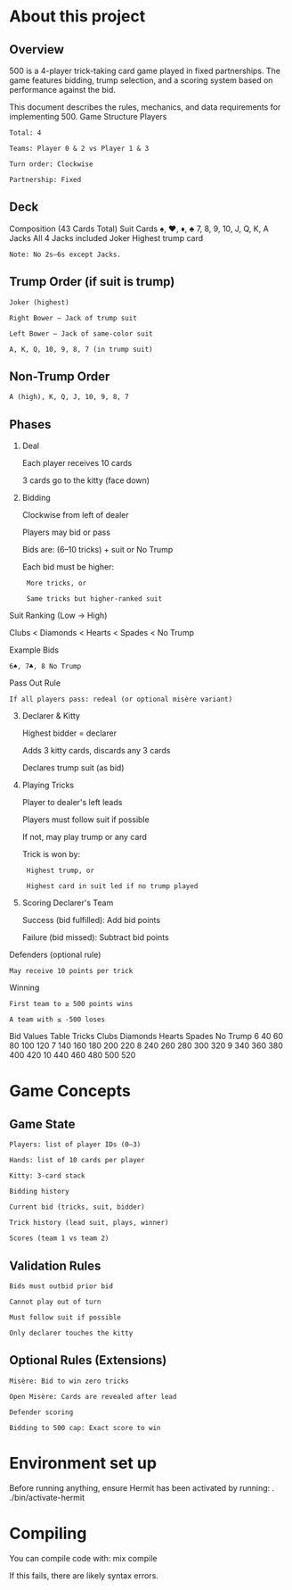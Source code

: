 # About this project

## Overview

500 is a 4-player trick-taking card game played in fixed partnerships. The game features bidding, trump selection, and a scoring system based on performance against the bid.

This document describes the rules, mechanics, and data requirements for implementing 500.
Game Structure
Players

    Total: 4

    Teams: Player 0 & 2 vs Player 1 & 3

    Turn order: Clockwise

    Partnership: Fixed

## Deck

Composition (43 Cards Total)
Suit	Cards
♠, ♥, ♦, ♣	7, 8, 9, 10, J, Q, K, A
Jacks	All 4 Jacks included
Joker	Highest trump card

    Note: No 2s–6s except Jacks.

## Trump Order (if suit is trump)

    Joker (highest)

    Right Bower – Jack of trump suit

    Left Bower – Jack of same-color suit

    A, K, Q, 10, 9, 8, 7 (in trump suit)

## Non-Trump Order

    A (high), K, Q, J, 10, 9, 8, 7

## Phases

1. Deal

    Each player receives 10 cards

    3 cards go to the kitty (face down)

2. Bidding

    Clockwise from left of dealer

    Players may bid or pass

    Bids are: (6–10 tricks) + suit or No Trump

    Each bid must be higher:

        More tricks, or

        Same tricks but higher-ranked suit

Suit Ranking (Low → High)

Clubs < Diamonds < Hearts < Spades < No Trump

Example Bids

    6♠, 7♣, 8 No Trump

Pass Out Rule

    If all players pass: redeal (or optional misère variant)

3. Declarer & Kitty

    Highest bidder = declarer

    Adds 3 kitty cards, discards any 3 cards

    Declares trump suit (as bid)

4. Playing Tricks

    Player to dealer's left leads

    Players must follow suit if possible

    If not, may play trump or any card

    Trick is won by:

        Highest trump, or

        Highest card in suit led if no trump played

5. Scoring
Declarer's Team

    Success (bid fulfilled): Add bid points

    Failure (bid missed): Subtract bid points

Defenders (optional rule)

    May receive 10 points per trick

Winning

    First team to ≥ 500 points wins

    A team with ≤ -500 loses

Bid Values Table
Tricks	Clubs	Diamonds	Hearts	Spades	No Trump
6	40	60	80	100	120
7	140	160	180	200	220
8	240	260	280	300	320
9	340	360	380	400	420
10	440	460	480	500	520

# Game Concepts

## Game State

    Players: list of player IDs (0–3)

    Hands: list of 10 cards per player

    Kitty: 3-card stack

    Bidding history

    Current bid (tricks, suit, bidder)

    Trick history (lead suit, plays, winner)

    Scores (team 1 vs team 2)

## Validation Rules

    Bids must outbid prior bid

    Cannot play out of turn

    Must follow suit if possible

    Only declarer touches the kitty

## Optional Rules (Extensions)

    Misère: Bid to win zero tricks

    Open Misère: Cards are revealed after lead

    Defender scoring

    Bidding to 500 cap: Exact score to win

# Environment set up
Before running anything, ensure Hermit has been activated by running:
. ./bin/activate-hermit

# Compiling

You can compile code with:
mix compile

If this fails, there are likely syntax errors.
